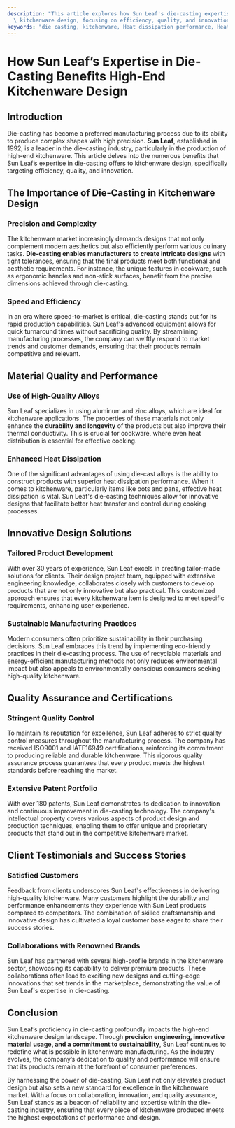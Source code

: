 ```yaml
---
description: "This article explores how Sun Leaf's die-casting expertise is advantageous for high-end\
  \ kitchenware design, focusing on efficiency, quality, and innovation."
keywords: "die casting, kitchenware, Heat dissipation performance, Heat dissipation structure"
---
```

# How Sun Leaf’s Expertise in Die-Casting Benefits High-End Kitchenware Design

## Introduction 

Die-casting has become a preferred manufacturing process due to its ability to produce complex shapes with high precision. **Sun Leaf**, established in 1992, is a leader in the die-casting industry, particularly in the production of high-end kitchenware. This article delves into the numerous benefits that Sun Leaf’s expertise in die-casting offers to kitchenware design, specifically targeting efficiency, quality, and innovation.

## The Importance of Die-Casting in Kitchenware Design

### Precision and Complexity 

The kitchenware market increasingly demands designs that not only complement modern aesthetics but also efficiently perform various culinary tasks. **Die-casting enables manufacturers to create intricate designs** with tight tolerances, ensuring that the final products meet both functional and aesthetic requirements. For instance, the unique features in cookware, such as ergonomic handles and non-stick surfaces, benefit from the precise dimensions achieved through die-casting.

### Speed and Efficiency 

In an era where speed-to-market is critical, die-casting stands out for its rapid production capabilities. Sun Leaf's advanced equipment allows for quick turnaround times without sacrificing quality. By streamlining manufacturing processes, the company can swiftly respond to market trends and customer demands, ensuring that their products remain competitive and relevant.

## Material Quality and Performance

### Use of High-Quality Alloys 

Sun Leaf specializes in using aluminum and zinc alloys, which are ideal for kitchenware applications. The properties of these materials not only enhance the **durability and longevity** of the products but also improve their thermal conductivity. This is crucial for cookware, where even heat distribution is essential for effective cooking. 

### Enhanced Heat Dissipation 

One of the significant advantages of using die-cast alloys is the ability to construct products with superior heat dissipation performance. When it comes to kitchenware, particularly items like pots and pans, effective heat dissipation is vital. Sun Leaf's die-casting techniques allow for innovative designs that facilitate better heat transfer and control during cooking processes.

## Innovative Design Solutions

### Tailored Product Development 

With over 30 years of experience, Sun Leaf excels in creating tailor-made solutions for clients. Their design project team, equipped with extensive engineering knowledge, collaborates closely with customers to develop products that are not only innovative but also practical. This customized approach ensures that every kitchenware item is designed to meet specific requirements, enhancing user experience.

### Sustainable Manufacturing Practices 

Modern consumers often prioritize sustainability in their purchasing decisions. Sun Leaf embraces this trend by implementing eco-friendly practices in their die-casting process. The use of recyclable materials and energy-efficient manufacturing methods not only reduces environmental impact but also appeals to environmentally conscious consumers seeking high-quality kitchenware.

## Quality Assurance and Certifications

### Stringent Quality Control 

To maintain its reputation for excellence, Sun Leaf adheres to strict quality control measures throughout the manufacturing process. The company has received ISO9001 and IATF16949 certifications, reinforcing its commitment to producing reliable and durable kitchenware. This rigorous quality assurance process guarantees that every product meets the highest standards before reaching the market.

### Extensive Patent Portfolio 

With over 180 patents, Sun Leaf demonstrates its dedication to innovation and continuous improvement in die-casting technology. The company's intellectual property covers various aspects of product design and production techniques, enabling them to offer unique and proprietary products that stand out in the competitive kitchenware market.

## Client Testimonials and Success Stories 

### Satisfied Customers 

Feedback from clients underscores Sun Leaf's effectiveness in delivering high-quality kitchenware. Many customers highlight the durability and performance enhancements they experience with Sun Leaf products compared to competitors. The combination of skilled craftsmanship and innovative design has cultivated a loyal customer base eager to share their success stories.

### Collaborations with Renowned Brands 

Sun Leaf has partnered with several high-profile brands in the kitchenware sector, showcasing its capability to deliver premium products. These collaborations often lead to exciting new designs and cutting-edge innovations that set trends in the marketplace, demonstrating the value of Sun Leaf's expertise in die-casting.

## Conclusion 

Sun Leaf’s proficiency in die-casting profoundly impacts the high-end kitchenware design landscape. Through **precision engineering, innovative material usage, and a commitment to sustainability**, Sun Leaf continues to redefine what is possible in kitchenware manufacturing. As the industry evolves, the company’s dedication to quality and performance will ensure that its products remain at the forefront of consumer preferences. 

By harnessing the power of die-casting, Sun Leaf not only elevates product design but also sets a new standard for excellence in the kitchenware market. With a focus on collaboration, innovation, and quality assurance, Sun Leaf stands as a beacon of reliability and expertise within the die-casting industry, ensuring that every piece of kitchenware produced meets the highest expectations of performance and design.

